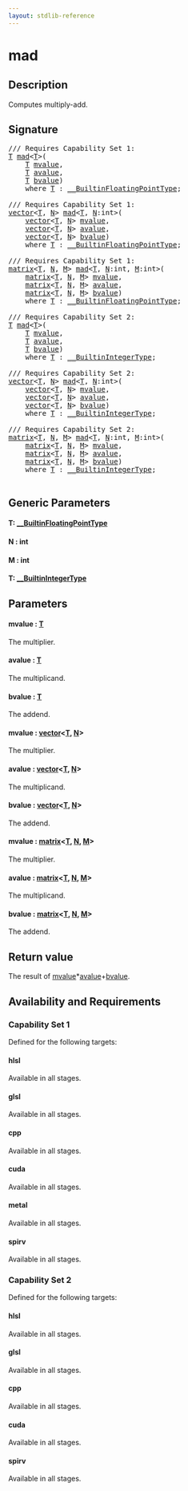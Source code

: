 ```yaml
---
layout: stdlib-reference
---
```


# mad

## Description

Computes multiply-add.



## Signature 

<pre>
/// Requires Capability Set 1:
<a href="mad.html#typeparam-T" class="code_type">T</a> <a href="mad.html">mad</a>&lt;<a href="mad.html#typeparam-T" class="code_type">T</a>&gt;(
    <a href="mad.html#typeparam-T" class="code_type">T</a> <a href="mad.html#decl-mvalue" class="code_param">mvalue</a>,
    <a href="mad.html#typeparam-T" class="code_type">T</a> <a href="mad.html#decl-avalue" class="code_param">avalue</a>,
    <a href="mad.html#typeparam-T" class="code_type">T</a> <a href="mad.html#decl-bvalue" class="code_param">bvalue</a>)
    <span class='code_keyword'>where</span> <a href="mad.html#typeparam-T" class="code_type">T</a> : <a href="../interfaces/0_builtinfloatingpointtype-029hm/index.html" class="code_type">__BuiltinFloatingPointType</a>;

/// Requires Capability Set 1:
<a href="../types/vector/index.html" class="code_type">vector</a>&lt;<a href="mad.html#typeparam-T" class="code_type">T</a>, <a href="mad.html#decl-N" class="code_var">N</a>&gt; <a href="mad.html">mad</a>&lt;<a href="mad.html#typeparam-T" class="code_type">T</a>, <a href="mad.html#decl-N" class="code_var">N</a>:<span class="code_keyword">int</span>&gt;(
    <a href="../types/vector/index.html" class="code_type">vector</a>&lt;<a href="mad.html#typeparam-T" class="code_type">T</a>, <a href="mad.html#decl-N" class="code_var">N</a>&gt; <a href="mad.html#decl-mvalue" class="code_param">mvalue</a>,
    <a href="../types/vector/index.html" class="code_type">vector</a>&lt;<a href="mad.html#typeparam-T" class="code_type">T</a>, <a href="mad.html#decl-N" class="code_var">N</a>&gt; <a href="mad.html#decl-avalue" class="code_param">avalue</a>,
    <a href="../types/vector/index.html" class="code_type">vector</a>&lt;<a href="mad.html#typeparam-T" class="code_type">T</a>, <a href="mad.html#decl-N" class="code_var">N</a>&gt; <a href="mad.html#decl-bvalue" class="code_param">bvalue</a>)
    <span class='code_keyword'>where</span> <a href="mad.html#typeparam-T" class="code_type">T</a> : <a href="../interfaces/0_builtinfloatingpointtype-029hm/index.html" class="code_type">__BuiltinFloatingPointType</a>;

/// Requires Capability Set 1:
<a href="../types/matrix/index.html" class="code_type">matrix</a>&lt;<a href="mad.html#typeparam-T" class="code_type">T</a>, <a href="mad.html#decl-N" class="code_var">N</a>, <a href="mad.html#decl-M" class="code_var">M</a>&gt; <a href="mad.html">mad</a>&lt;<a href="mad.html#typeparam-T" class="code_type">T</a>, <a href="mad.html#decl-N" class="code_var">N</a>:<span class="code_keyword">int</span>, <a href="mad.html#decl-M" class="code_var">M</a>:<span class="code_keyword">int</span>&gt;(
    <a href="../types/matrix/index.html" class="code_type">matrix</a>&lt;<a href="mad.html#typeparam-T" class="code_type">T</a>, <a href="mad.html#decl-N" class="code_var">N</a>, <a href="mad.html#decl-M" class="code_var">M</a>&gt; <a href="mad.html#decl-mvalue" class="code_param">mvalue</a>,
    <a href="../types/matrix/index.html" class="code_type">matrix</a>&lt;<a href="mad.html#typeparam-T" class="code_type">T</a>, <a href="mad.html#decl-N" class="code_var">N</a>, <a href="mad.html#decl-M" class="code_var">M</a>&gt; <a href="mad.html#decl-avalue" class="code_param">avalue</a>,
    <a href="../types/matrix/index.html" class="code_type">matrix</a>&lt;<a href="mad.html#typeparam-T" class="code_type">T</a>, <a href="mad.html#decl-N" class="code_var">N</a>, <a href="mad.html#decl-M" class="code_var">M</a>&gt; <a href="mad.html#decl-bvalue" class="code_param">bvalue</a>)
    <span class='code_keyword'>where</span> <a href="mad.html#typeparam-T" class="code_type">T</a> : <a href="../interfaces/0_builtinfloatingpointtype-029hm/index.html" class="code_type">__BuiltinFloatingPointType</a>;

/// Requires Capability Set 2:
<a href="mad.html#typeparam-T" class="code_type">T</a> <a href="mad.html">mad</a>&lt;<a href="mad.html#typeparam-T" class="code_type">T</a>&gt;(
    <a href="mad.html#typeparam-T" class="code_type">T</a> <a href="mad.html#decl-mvalue" class="code_param">mvalue</a>,
    <a href="mad.html#typeparam-T" class="code_type">T</a> <a href="mad.html#decl-avalue" class="code_param">avalue</a>,
    <a href="mad.html#typeparam-T" class="code_type">T</a> <a href="mad.html#decl-bvalue" class="code_param">bvalue</a>)
    <span class='code_keyword'>where</span> <a href="mad.html#typeparam-T" class="code_type">T</a> : <a href="../interfaces/0_builtinintegertype-029g/index.html" class="code_type">__BuiltinIntegerType</a>;

/// Requires Capability Set 2:
<a href="../types/vector/index.html" class="code_type">vector</a>&lt;<a href="mad.html#typeparam-T" class="code_type">T</a>, <a href="mad.html#decl-N" class="code_var">N</a>&gt; <a href="mad.html">mad</a>&lt;<a href="mad.html#typeparam-T" class="code_type">T</a>, <a href="mad.html#decl-N" class="code_var">N</a>:<span class="code_keyword">int</span>&gt;(
    <a href="../types/vector/index.html" class="code_type">vector</a>&lt;<a href="mad.html#typeparam-T" class="code_type">T</a>, <a href="mad.html#decl-N" class="code_var">N</a>&gt; <a href="mad.html#decl-mvalue" class="code_param">mvalue</a>,
    <a href="../types/vector/index.html" class="code_type">vector</a>&lt;<a href="mad.html#typeparam-T" class="code_type">T</a>, <a href="mad.html#decl-N" class="code_var">N</a>&gt; <a href="mad.html#decl-avalue" class="code_param">avalue</a>,
    <a href="../types/vector/index.html" class="code_type">vector</a>&lt;<a href="mad.html#typeparam-T" class="code_type">T</a>, <a href="mad.html#decl-N" class="code_var">N</a>&gt; <a href="mad.html#decl-bvalue" class="code_param">bvalue</a>)
    <span class='code_keyword'>where</span> <a href="mad.html#typeparam-T" class="code_type">T</a> : <a href="../interfaces/0_builtinintegertype-029g/index.html" class="code_type">__BuiltinIntegerType</a>;

/// Requires Capability Set 2:
<a href="../types/matrix/index.html" class="code_type">matrix</a>&lt;<a href="mad.html#typeparam-T" class="code_type">T</a>, <a href="mad.html#decl-N" class="code_var">N</a>, <a href="mad.html#decl-M" class="code_var">M</a>&gt; <a href="mad.html">mad</a>&lt;<a href="mad.html#typeparam-T" class="code_type">T</a>, <a href="mad.html#decl-N" class="code_var">N</a>:<span class="code_keyword">int</span>, <a href="mad.html#decl-M" class="code_var">M</a>:<span class="code_keyword">int</span>&gt;(
    <a href="../types/matrix/index.html" class="code_type">matrix</a>&lt;<a href="mad.html#typeparam-T" class="code_type">T</a>, <a href="mad.html#decl-N" class="code_var">N</a>, <a href="mad.html#decl-M" class="code_var">M</a>&gt; <a href="mad.html#decl-mvalue" class="code_param">mvalue</a>,
    <a href="../types/matrix/index.html" class="code_type">matrix</a>&lt;<a href="mad.html#typeparam-T" class="code_type">T</a>, <a href="mad.html#decl-N" class="code_var">N</a>, <a href="mad.html#decl-M" class="code_var">M</a>&gt; <a href="mad.html#decl-avalue" class="code_param">avalue</a>,
    <a href="../types/matrix/index.html" class="code_type">matrix</a>&lt;<a href="mad.html#typeparam-T" class="code_type">T</a>, <a href="mad.html#decl-N" class="code_var">N</a>, <a href="mad.html#decl-M" class="code_var">M</a>&gt; <a href="mad.html#decl-bvalue" class="code_param">bvalue</a>)
    <span class='code_keyword'>where</span> <a href="mad.html#typeparam-T" class="code_type">T</a> : <a href="../interfaces/0_builtinintegertype-029g/index.html" class="code_type">__BuiltinIntegerType</a>;

</pre>

## Generic Parameters

####  <a id="typeparam-T"></a>T: [\_\_BuiltinFloatingPointType](../interfaces/0_builtinfloatingpointtype-029hm/index)
####  <a id="decl-N"></a>N  : int
####  <a id="decl-M"></a>M  : int
####  <a id="typeparam-T"></a>T: [\_\_BuiltinIntegerType](../interfaces/0_builtinintegertype-029g/index)

## Parameters

####  <a id="decl-mvalue"></a>mvalue  : [T](mad#typeparam-T)
The multiplier.

####  <a id="decl-avalue"></a>avalue  : [T](mad#typeparam-T)
The multiplicand.

####  <a id="decl-bvalue"></a>bvalue  : [T](mad#typeparam-T)
The addend.

####  <a id="decl-mvalue"></a>mvalue  : [vector](../types/vector/index)\<[T](../types/vector/index#typeparam-T), [N](../types/vector/index#decl-N)\>
The multiplier.

####  <a id="decl-avalue"></a>avalue  : [vector](../types/vector/index)\<[T](../types/vector/index#typeparam-T), [N](../types/vector/index#decl-N)\>
The multiplicand.

####  <a id="decl-bvalue"></a>bvalue  : [vector](../types/vector/index)\<[T](../types/vector/index#typeparam-T), [N](../types/vector/index#decl-N)\>
The addend.

####  <a id="decl-mvalue"></a>mvalue  : [matrix](../types/matrix/index)\<[T](../types/matrix/t-0), [N](../types/matrix/index#decl-N), [M](../types/matrix/index#decl-M)\>
The multiplier.

####  <a id="decl-avalue"></a>avalue  : [matrix](../types/matrix/index)\<[T](../types/matrix/t-0), [N](../types/matrix/index#decl-N), [M](../types/matrix/index#decl-M)\>
The multiplicand.

####  <a id="decl-bvalue"></a>bvalue  : [matrix](../types/matrix/index)\<[T](../types/matrix/t-0), [N](../types/matrix/index#decl-N), [M](../types/matrix/index#decl-M)\>
The addend.


## Return value
The result of <span class='code'><a href="mad.html#decl-mvalue" class="code_param">mvalue</a>*<a href="mad.html#decl-avalue" class="code_param">avalue</a>+<a href="mad.html#decl-bvalue" class="code_param">bvalue</a></span>.


## Availability and Requirements

### Capability Set 1

Defined for the following targets:

#### hlsl
Available in all stages.

#### glsl
Available in all stages.

#### cpp
Available in all stages.

#### cuda
Available in all stages.

#### metal
Available in all stages.

#### spirv
Available in all stages.


### Capability Set 2

Defined for the following targets:

#### hlsl
Available in all stages.

#### glsl
Available in all stages.

#### cpp
Available in all stages.

#### cuda
Available in all stages.

#### spirv
Available in all stages.



